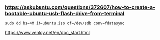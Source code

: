 
### https://askubuntu.com/questions/372607/how-to-create-a-bootable-ubuntu-usb-flash-drive-from-terminal

    sudo dd bs=4M if=ubuntu.iso of=/dev/sdb conv=fdatasync

https://www.ventoy.net/en/doc_start.html
